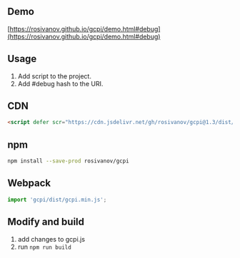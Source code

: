 ## Demo
[https://rosivanov.github.io/gcpi/demo.html#debug](https://rosivanov.github.io/gcpi/demo.html#debug)

## Usage
1. Add script to the project.
2. Add #debug hash to the URI.

## CDN
```html
<script defer scr="https://cdn.jsdelivr.net/gh/rosivanov/gcpi@1.3/dist/gcpi.min.js"></script>
```
## npm
```sh
npm install --save-prod rosivanov/gcpi
```
## Webpack
```js
import 'gcpi/dist/gcpi.min.js';
```
## Modify and build
1. add changes to gcpi.js
2. run `npm run build`
